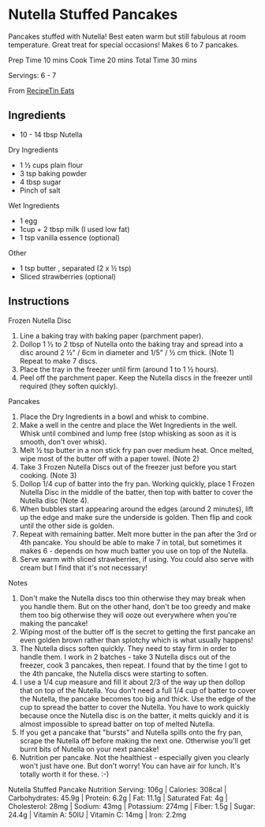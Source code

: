 # Nutella Stuffed Pancakes

Pancakes stuffed with Nutella! Best eaten warm but still fabulous at room temperature. Great treat for special occasions! Makes 6 to 7 pancakes.

Prep Time 10 mins
Cook Time 20 mins
Total Time 30 mins

Servings: 6 - 7 

From [RecipeTin Eats](https://www.recipetineats.com/wprm_print/25612)

## Ingredients

- 10 - 14 tbsp Nutella

Dry Ingredients
- 1 ½ cups plain flour
- 3 tsp baking powder
- 4 tbsp sugar
- Pinch of salt

Wet Ingredients
- 1 egg
- 1cup + 2 tbsp milk (I used low fat)
- 1 tsp vanilla essence (optional)

Other
- 1 tsp butter , separated (2 x ½ tsp)
- Sliced strawberries (optional)

## Instructions

Frozen Nutella Disc
1. Line a baking tray with baking paper (parchment paper).
2. Dollop 1 ½ to 2 tbsp of Nutella onto the baking tray and spread into a disc around 2 ½" / 6cm in diameter and 1/5" / ½ cm thick. (Note 1) Repeat to make 7 discs.
3. Place the tray in the freezer until firm (around 1 to 1 ½ hours).
4. Peel off the parchment paper. Keep the Nutella discs in the freezer until required (they soften quickly).

Pancakes
1. Place the Dry Ingredients in a bowl and whisk to combine.
2. Make a well in the centre and place the Wet Ingredients in the well. Whisk until combined and lump free (stop whisking as soon as it is smooth, don't over whisk).
3. Melt ½ tsp butter in a non stick fry pan over medium heat. Once melted, wipe most of the butter off with a paper towel. (Note 2)
4. Take 3 Frozen Nutella Discs out of the freezer just before you start cooking. (Note 3)
5. Dollop 1/4 cup of batter into the fry pan. Working quickly, place 1 Frozen Nutella Disc in the middle of the batter, then top with batter to cover the Nutella disc (Note 4).
6. When bubbles start appearing around the edges (around 2 minutes), lift up the edge and make sure the underside is golden. Then flip and cook until the other side is golden.
7. Repeat with remaining batter. Melt more butter in the pan after the 3rd or 4th pancake. You should be able to make 7 in total, but sometimes it makes 6 - depends on how much batter you use on top of the Nutella.
8. Serve warm with sliced strawberries, if using. You could also serve with cream but I find that it's not necessary!

Notes
1. Don't make the Nutella discs too thin otherwise they may break when you handle them. But on the other hand, don't be too greedy and make them too big otherwise they will ooze out everywhere when you're making the pancake!
2. Wiping most of the butter off is the secret to getting the first pancake an even golden brown rather than splotchy which is what usually happens!
3. The Nutella discs soften quickly. They need to stay firm in order to handle them. I work in 2 batches - take 3 Nutella discs out of the freezer, cook 3 pancakes, then repeat. I found that by the time I got to the 4th pancake, the Nutella discs were starting to soften.
4. I use a 1/4 cup measure and fill it about 2/3 of the way up then dollop that on top of the Nutella. You don't need a full 1/4 cup of batter to cover the Nutella, the pancake becomes too big and thick. Use the edge of the cup to spread the batter to cover the Nutella. You have to work quickly because once the Nutella disc is on the batter, it melts quickly and it is almost impossible to spread batter on top of melted Nutella.
5. If you get a pancake that "bursts" and Nutella spills onto the fry pan, scrape the Nutella off before making the next one. Otherwise you'll get burnt bits of Nutella on your next pancake!
6. Nutrition per pancake. Not the healthiest - especially given you clearly won't just have one. But don't worry! You can have air for lunch. It's totally worth it for these. :-)


Nutella Stuffed Pancake Nutrition
Serving: 106g | Calories: 308cal | Carbohydrates: 45.9g | Protein: 6.2g | Fat: 11.1g | Saturated Fat: 4g | Cholesterol: 28mg | Sodium: 43mg | Potassium: 274mg | Fiber: 1.5g | Sugar: 24.4g | Vitamin A: 50IU | Vitamin C: 14mg | Iron: 2.2mg